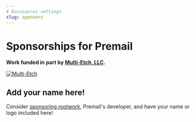 ```yaml
---
# Docusaurus settings
slug: sponsors
---
```


# Sponsorships for Premail

<!-- This document gets mirrored to the Premail repo, so be sure all links are
     absolute, not relative! -->

**Work funded in part by [Multi-Etch, LLC](https://www.multietch.com).**

[![Multi-Etch](/img/sponsors/multietch.jpg)](https://www.multietch.com)

## Add your name here!

Consider [sponsoring rootwork](https://github.com/sponsors/rootwork), Premail's
developer, and have your name or logo included here!
